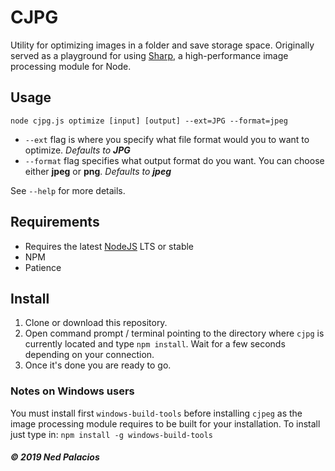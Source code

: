 # CJPG
Utility for optimizing images in a folder and save storage space. Originally served as a playground for using [Sharp](https://github.com/lovell/sharp), a high-performance image processing module for Node.

## Usage
```
node cjpg.js optimize [input] [output] --ext=JPG --format=jpeg
```
- `--ext` flag is where you specify what file format would you to want to optimize. *Defaults to **JPG***
- `--format` flag specifies what output format do you want. You can choose either **jpeg** or **png**. *Defaults to **jpeg***

See `--help` for more details.

## Requirements
- Requires the latest [NodeJS](https://nodejs.org) LTS or stable
- NPM
- Patience

## Install
1. Clone or download this repository.
2. Open command prompt / terminal pointing to the directory where `cjpg` is currently located and type `npm install`. Wait for a few seconds depending on your connection.
3. Once it's done you are ready to go.

### Notes on Windows users
You must install first `windows-build-tools` before installing `cjpeg` as the image processing module requires to be built for your installation.
To install just type in: `npm install -g windows-build-tools`

##### &copy; 2019 Ned Palacios
